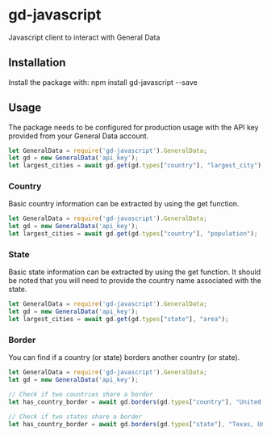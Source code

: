 # gd-javascript
Javascript client to interact with General Data

## Installation
Install the package with:
    npm install gd-javascript --save

## Usage 
The package needs to be configured for production usage with the API key provided from your General Data account.

```js
let GeneralData = require('gd-javascript').GeneralData;
let gd = new GeneralData('api_key');
let largest_cities = await gd.get(gd.types["country"], "largest_city");
```

### Country
Basic country information can be extracted by using the
get function.

```js
let GeneralData = require('gd-javascript').GeneralData;
let gd = new GeneralData('api_key');
let largest_cities = await gd.get(gd.types["country"], "population");
```

### State
Basic state information can be extracted by using the get function. It should be noted that you will need to 
provide the country name associated with the state.

```js
let GeneralData = require('gd-javascript').GeneralData;
let gd = new GeneralData('api_key');
let largest_cities = await gd.get(gd.types["state"], "area");
```

### Border
You can find if a country (or state) borders another country (or state).

```js
let GeneralData = require('gd-javascript').GeneralData;
let gd = new GeneralData('api_key');

// Check if two countries share a border
let has_country_border = await gd.borders(gd.types["country"], "United States", "Mexico");

// Check if two states share a border
let has_country_border = await gd.borders(gd.types["state"], "Texas, United States", "Coahuila, Mexico");
```